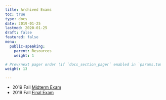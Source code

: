 ```yaml
---
title: Archived Exams
toc: true
type: docs
date: 2019-01-25
lastmod: 2020-01-25
draft: false
featured: false
menu:
  public-speaking:
    parent: Resources
    weight: 1

# Prev/next pager order (if `docs_section_pager` enabled in `params.toml`)
weight: 13

---
```


* 2019 Fall [Midterm Exam](SPCH101-2019F-exam1-key.pdf)
* 2019 Fall [Final Exam](SPCH101-2019F-examF-key.pdf)
